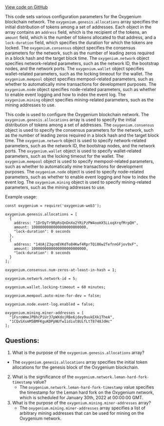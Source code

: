 [View code on GitHub](https://github.com/oxygenium-network/oxygenium-web3/packages/cli/devnet-user.conf)

This code sets various configuration parameters for the Oxygenium blockchain network. The `oxygenium.genesis.allocations` array specifies the initial distribution of tokens among a set of addresses. Each object in the array contains an `address` field, which is the recipient of the tokens, an `amount` field, which is the number of tokens allocated to that address, and a `lock-duration` field, which specifies the duration for which the tokens are locked. The `oxygenium.consensus` object specifies the consensus parameters for the network, such as the number of leading zeros required in a block hash and the target block time. The `oxygenium.network` object specifies network-related parameters, such as the network ID, the bootstrap nodes, and the network ports. The `oxygenium.wallet` object specifies wallet-related parameters, such as the locking timeout for the wallet. The `oxygenium.mempool` object specifies mempool-related parameters, such as whether to automatically mine transactions for development purposes. The `oxygenium.node` object specifies node-related parameters, such as whether to enable event logging and how to index the event log. The `oxygenium.mining` object specifies mining-related parameters, such as the mining addresses to use. 

This code is used to configure the Oxygenium blockchain network. The `oxygenium.genesis.allocations` array is used to specify the initial distribution of tokens among a set of addresses. The `oxygenium.consensus` object is used to specify the consensus parameters for the network, such as the number of leading zeros required in a block hash and the target block time. The `oxygenium.network` object is used to specify network-related parameters, such as the network ID, the bootstrap nodes, and the network ports. The `oxygenium.wallet` object is used to specify wallet-related parameters, such as the locking timeout for the wallet. The `oxygenium.mempool` object is used to specify mempool-related parameters, such as whether to automatically mine transactions for development purposes. The `oxygenium.node` object is used to specify node-related parameters, such as whether to enable event logging and how to index the event log. The `oxygenium.mining` object is used to specify mining-related parameters, such as the mining addresses to use. 

Example usage:
```
const oxygenium = require('oxygenium-web3');

oxygenium.genesis.allocations = [
  {
    address: "1DrDyTr9RpRsQnDnXo2YRiPzPW4ooHX5LLoqXrqfMrpQH",
    amount: 1000000000000000000000000,
    "lock-duration": 0 seconds
  },
  {
    address: "14UAjZ3qcmEVKdTo84Kwf4RprTQi86w2TefnnGFjov9xF",
    amount: 1000000000000000000000000,
    "lock-duration": 0 seconds
  }
];

oxygenium.consensus.num-zeros-at-least-in-hash = 1;

oxygenium.network.network-id = 5;

oxygenium.wallet.locking-timeout = 60 minutes;

oxygenium.mempool.auto-mine-for-dev = false;

oxygenium.node.event-log.enabled = false;

oxygenium.mining.miner-addresses = [
  "1FsroWmeJPBhcPiUr37pWXdojRBe6jdey9uukEXk1TheA",
  "1CQvSXsmM5BMFKguKDPpNUfw1idiut8UifLtT8748JdHc"
];
```
## Questions: 
 1. What is the purpose of the `oxygenium.genesis.allocations` array?
   - The `oxygenium.genesis.allocations` array specifies the initial token allocations for the genesis block of the Oxygenium blockchain.
2. What is the significance of the `oxygenium.network.leman-hard-fork-timestamp` value?
   - The `oxygenium.network.leman-hard-fork-timestamp` value specifies the timestamp for the Leman hard fork on the Oxygenium network, which is scheduled for January 30th, 2022 at 00:00:00 GMT.
3. What is the purpose of the `oxygenium.mining.miner-addresses` array?
   - The `oxygenium.mining.miner-addresses` array specifies a list of arbitrary mining addresses that can be used for mining on the Oxygenium network.